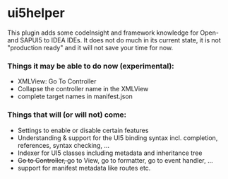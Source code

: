 # ui5helper

This plugin adds some codeInsight and framework knowledge for Open- and SAPUI5 to IDEA IDEs.
It does not do much in its current state, it is not "production ready" and it will not save your time for
now.


### Things it may be able to do now (experimental):

 - XMLView: Go To Controller
 - Collapse the controller name in the XMLView
 - complete target names in manifest.json


### Things that will (or will not) come:

 - Settings to enable or disable certain features
 - Understanding & support for the UI5 binding syntax incl. completion, references, syntax checking, ...
 - Indexer for UI5 classes including metadata and inheritance tree
 - <s>Go to Controller, </s>go to View, go to formatter, go to event handler, ...
 - support for manifest metadata like routes etc.


